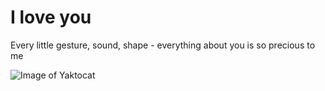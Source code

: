 # I love you
Every little gesture, sound, shape - everything about you is so precious to me

![Image of Yaktocat](https://octodex.github.com/images/yaktocat.png)
